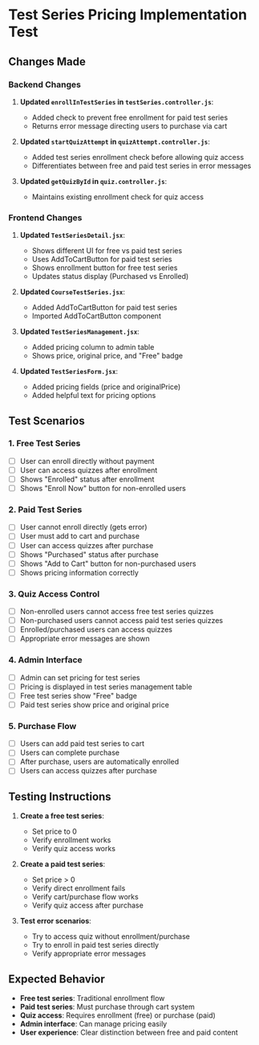 # Test Series Pricing Implementation Test

## Changes Made

### Backend Changes
1. **Updated `enrollInTestSeries` in `testSeries.controller.js`**:
   - Added check to prevent free enrollment for paid test series
   - Returns error message directing users to purchase via cart

2. **Updated `startQuizAttempt` in `quizAttempt.controller.js`**:
   - Added test series enrollment check before allowing quiz access
   - Differentiates between free and paid test series in error messages

3. **Updated `getQuizById` in `quiz.controller.js`**:
   - Maintains existing enrollment check for quiz access

### Frontend Changes
1. **Updated `TestSeriesDetail.jsx`**:
   - Shows different UI for free vs paid test series
   - Uses AddToCartButton for paid test series
   - Shows enrollment button for free test series
   - Updates status display (Purchased vs Enrolled)

2. **Updated `CourseTestSeries.jsx`**:
   - Added AddToCartButton for paid test series
   - Imported AddToCartButton component

3. **Updated `TestSeriesManagement.jsx`**:
   - Added pricing column to admin table
   - Shows price, original price, and "Free" badge

4. **Updated `TestSeriesForm.jsx`**:
   - Added pricing fields (price and originalPrice)
   - Added helpful text for pricing options

## Test Scenarios

### 1. Free Test Series
- [ ] User can enroll directly without payment
- [ ] User can access quizzes after enrollment
- [ ] Shows "Enrolled" status after enrollment
- [ ] Shows "Enroll Now" button for non-enrolled users

### 2. Paid Test Series
- [ ] User cannot enroll directly (gets error)
- [ ] User must add to cart and purchase
- [ ] User can access quizzes after purchase
- [ ] Shows "Purchased" status after purchase
- [ ] Shows "Add to Cart" button for non-purchased users
- [ ] Shows pricing information correctly

### 3. Quiz Access Control
- [ ] Non-enrolled users cannot access free test series quizzes
- [ ] Non-purchased users cannot access paid test series quizzes
- [ ] Enrolled/purchased users can access quizzes
- [ ] Appropriate error messages are shown

### 4. Admin Interface
- [ ] Admin can set pricing for test series
- [ ] Pricing is displayed in test series management table
- [ ] Free test series show "Free" badge
- [ ] Paid test series show price and original price

### 5. Purchase Flow
- [ ] Users can add paid test series to cart
- [ ] Users can complete purchase
- [ ] After purchase, users are automatically enrolled
- [ ] Users can access quizzes after purchase

## Testing Instructions

1. **Create a free test series**:
   - Set price to 0
   - Verify enrollment works
   - Verify quiz access works

2. **Create a paid test series**:
   - Set price > 0
   - Verify direct enrollment fails
   - Verify cart/purchase flow works
   - Verify quiz access after purchase

3. **Test error scenarios**:
   - Try to access quiz without enrollment/purchase
   - Try to enroll in paid test series directly
   - Verify appropriate error messages

## Expected Behavior

- **Free test series**: Traditional enrollment flow
- **Paid test series**: Must purchase through cart system
- **Quiz access**: Requires enrollment (free) or purchase (paid)
- **Admin interface**: Can manage pricing easily
- **User experience**: Clear distinction between free and paid content